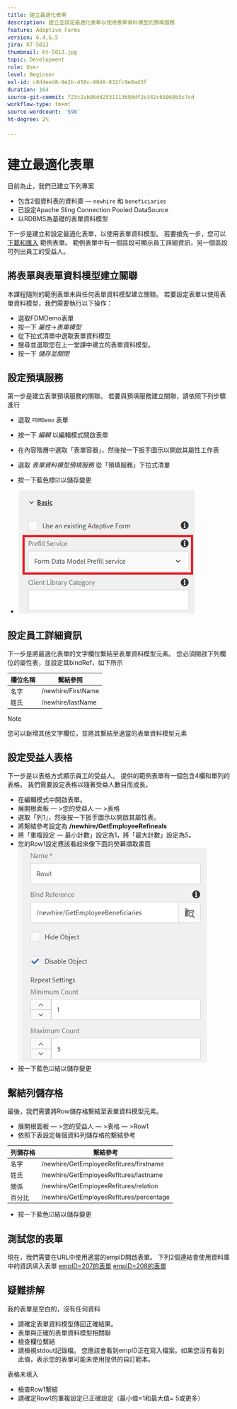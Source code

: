 ```yaml
---
title: 建立最適化表單
description: 建立並設定最適化表單以使用表單資料模型的預填服務
feature: Adaptive Forms
version: 6.4,6.5
jira: KT-5813
thumbnail: kt-5813.jpg
topic: Development
role: User
level: Beginner
exl-id: c8d4eed8-9e2b-458c-90d8-832fc9e0ad3f
duration: 164
source-git-commit: f23c2ab86d42531113690df2e342c65060b5c7cd
workflow-type: tm+mt
source-wordcount: '598'
ht-degree: 2%

---
```


# 建立最適化表單

目前為止，我們已建立下列專案

* 包含2個資料表的資料庫 —  `newhire` 和 `beneficiaries`
* 已設定Apache Sling Connection Pooled DataSource
* 以RDBMS為基礎的表單資料模型

下一步是建立和設定最適化表單，以使用表單資料模型。  若要搶先一步，您可以 [下載和匯入](assets/fdm-demo-af.zip) 範例表單。 範例表單中有一個區段可顯示員工詳細資訊，另一個區段可列出員工的受益人。

## 將表單與表單資料模型建立關聯

本課程隨附的範例表單未與任何表單資料模型建立關聯。 若要設定表單以使用表單資料模型，我們需要執行以下操作：

* 選取FDMDemo表單
* 按一下 _屬性_->_表單模型_
* 從下拉式清單中選取表單資料模型
* 搜尋並選取您在上一堂課中建立的表單資料模型。
* 按一下 _儲存並關閉_

## 設定預填服務

第一步是建立表單預填服務的關聯。 若要與預填服務建立關聯，請依照下列步驟進行

* 選取 `FDMDemo` 表單
* 按一下 _編輯_ 以編輯模式開啟表單
* 在內容階層中選取「表單容器」，然後按一下扳手圖示以開啟其屬性工作表
* 選取 _表單資料模型預填服務_ 從「預填服務」下拉式清單
* 按一下藍色標☑以儲存變更

* ![預填服務](assets/fdm-prefill.png)

## 設定員工詳細資訊

下一步是將最適化表單的文字欄位繫結至表單資料模型元素。 您必須開啟下列欄位的屬性表，並設定其bindRef，如下所示


| 欄位名稱 | 繫結參照 |
|------------|--------------------|
| 名字 | /newhire/FirstName |
| 姓氏 | /newhire/lastName |

>[!NOTE]
>
>您可以新增其他文字欄位，並將其繫結至適當的表單資料模型元素

## 設定受益人表格

下一步是以表格方式顯示員工的受益人。 提供的範例表單有一個包含4欄和單列的表格。 我們需要設定表格以隨著受益人數目而成長。

* 在編輯模式中開啟表單。
* 展開根面板 — >您的受益人 — >表格
* 選取「列1」，然後按一下扳手圖示以開啟其屬性表。
* 將繫結參考設定為 **/newhire/GetEmployeeRefineals**
* 將「重複設定 — 最小計數」設定為1，將「最大計數」設定為5。
* 您的Row1設定應該看起來像下面的熒幕擷取畫面
  ![row-configure](assets/configure-row.PNG)
* 按一下藍色☑結以儲存變更

## 繫結列儲存格

最後，我們需要將Row儲存格繫結至表單資料模型元素。

* 展開根面板 — >您的受益人 — >表格 — >Row1
* 依照下表設定每個資料列儲存格的繫結參考

| 列儲存格 | 繫結參考 |
|------------|----------------------------------------------|
| 名字 | /newhire/GetEmployeeRefitures/firstname |
| 姓氏 | /newhire/GetEmployeeRefitures/lastname |
| 關係 | /newhire/GetEmployeeRefitures/relation |
| 百分比 | /newhire/GetEmployeeRefitures/percentage |

* 按一下藍色☑結以儲存變更

## 測試您的表單

現在，我們需要在URL中使用適當的empID開啟表單。 下列2個連結會使用資料庫中的資訊填入表單
[empID=207的表單](http://localhost:4502/content/dam/formsanddocuments/fdmdemo/jcr:content?wcmmode=disabled&amp;empID=207)
[empID=208的表單](http://localhost:4502/content/dam/formsanddocuments/fdmdemo/jcr:content?wcmmode=disabled&amp;empID=208)

## 疑難排解

我的表單是空白的，沒有任何資料

* 請確定表單資料模型傳回正確結果。
* 表單與正確的表單資料模型相關聯
* 檢查欄位繫結
* 請檢視stdout記錄檔。 您應該會看到empID正在寫入檔案。如果您沒有看到此值，表示您的表單可能未使用提供的自訂範本。

表格未填入

* 檢查Row1繫結
* 請確定Row1的重複設定已正確設定（最小值=1和最大值= 5或更多）
